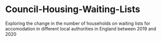 # Council-Housing-Waiting-Lists
Exploring the change in the number of households on waiting lists for accomodation in different local authorities in England between 2019 and 2020
